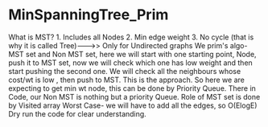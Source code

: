 # MinSpanningTree_Prim
What is MST? 1. Includes all Nodes 2. Min edge weight 3. No cycle (that is why it is called Tree)--->> Only for Undirected graphs
We prim's algo- MST set and Non MST set, here we will start with one starting point, Node, push it to MST set, now we will check which one has low weight and then start pushing the second one. We will check all the neighbours whose cost/wt is low , then push to MST. This is the approach.
So here we are expecting to get min wt node, this can be done by Priority Queue. There in Code, our Non MST is nothing but a priority Queue. Role of MST set is done by Visited array
Worst Case- we will have to add all the edges, so O(ElogE)
Dry run the code for clear understanding. 
